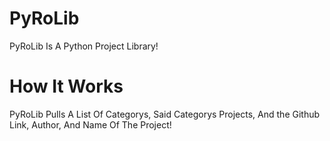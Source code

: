 # PyRoLib
PyRoLib Is A Python Project Library!

# How It Works
PyRoLib Pulls A List Of Categorys, Said Categorys Projects, And the Github Link, Author, And Name Of The Project!


